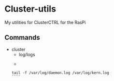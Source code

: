 # Cluster-utils
My utilities for ClusterCTRL for the RasPi

## Commands
* cluster
  *  log/logs
    *  ````
      tail -f /var/log/daemon.log /var/log/kern.log
      ````
